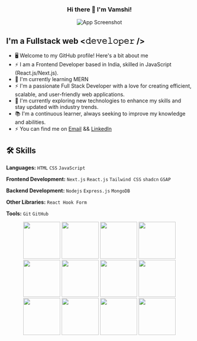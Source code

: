 <div align="center">


### Hi there 👋 I'm Vamshi!
![App Screenshot](https://media0.giphy.com/media/qgQUggAC3Pfv687qPC/200.webp?cid=790b76117go3snl97ewequ8bwpzyuiehxcxz80fghziz6opr&ep=v1_gifs_search&rid=200.webp&ct=g)



</div>


## I'm a Fullstack web <𝚍𝚎𝚟𝚎𝚕𝚘𝚙𝚎𝚛 />
- 🖥️ Welcome to my GitHub profile! Here's a bit about me
- ⚡ I am a Frontend Developer based in India, skilled in JavaScript (React.js/Next.js).
- 🌱 I'm currently learning MERN
- ⚡ I'm a passionate Full Stack Developer with a love for creating efficient, scalable, and user-friendly web applications.
- 🔭 I'm currently exploring new technologies to enhance my skills and stay updated with industry trends.
- 📚 I'm a continuous learner, always seeking to improve my knowledge and abilities.
- ⚡ You can find me on [Email](mailto:vamshimarepu817@gmail.com) && [LinkedIn](https://www.linkedin.com/in/vamshi-marepu-003a802a8/)
## 🛠️ Skills

**Languages:** `HTML` `CSS` `JavaScript`

**Frontend Development:** `Next.js` `React.js` `Tailwind CSS` `shadcn` `GSAP`

**Backend Development:** `Nodejs` `Express.js` `MongoDB`

**Other Libraries:** `React Hook Form`

**Tools:** `Git` `GitHub`

<div align="center">

<img src="https://user-images.githubusercontent.com/74038190/212257454-16e3712e-945a-4ca2-b238-408ad0bf87e6.gif" width="100">
<img src="https://user-images.githubusercontent.com/74038190/212257468-1e9a91f1-b626-4baa-b15d-5c385dfa7ed2.gif" width="100">
<img src="https://user-images.githubusercontent.com/74038190/212257465-7ce8d493-cac5-494e-982a-5a9deb852c4b.gif" width="100">
<img src="https://user-images.githubusercontent.com/74038190/212257463-4d082cb4-7483-4eaf-bc25-6dde2628aabd.gif" width="100">
<img src="https://user-images.githubusercontent.com/74038190/212257460-738ff738-247f-4445-a718-cdd0ca76e2db.gif" width="100">
<img src="https://user-images.githubusercontent.com/74038190/212257467-871d32b7-e401-42e8-a166-fcfd7baa4c6b.gif" width="100">
<img src="https://user-images.githubusercontent.com/74038190/212281756-450d3ffa-9335-4b98-a965-db8a18fee927.gif" width="100">
<img src="https://user-images.githubusercontent.com/74038190/212280805-9bcb336b-8c55-46a8-abf8-ff286ab55472.gif" width="100">
<img src="https://user-images.githubusercontent.com/74038190/212280823-79088828-a258-4a4d-8d6c-96315d5a07af.gif" width="100">
<img src="https://user-images.githubusercontent.com/74038190/212281763-e6ecd7ef-c4aa-45b6-a97c-f33f6bb592bd.gif" width="100">
<img src="https://user-images.githubusercontent.com/74038190/212281775-b468df30-4edc-4bf8-a4ee-f52e1aaddc86.gif" width="100">
<img src="https://user-images.githubusercontent.com/74038190/212281780-0afd9616-8310-46e9-a898-c4f5269f1387.gif" width="100">
</div>

